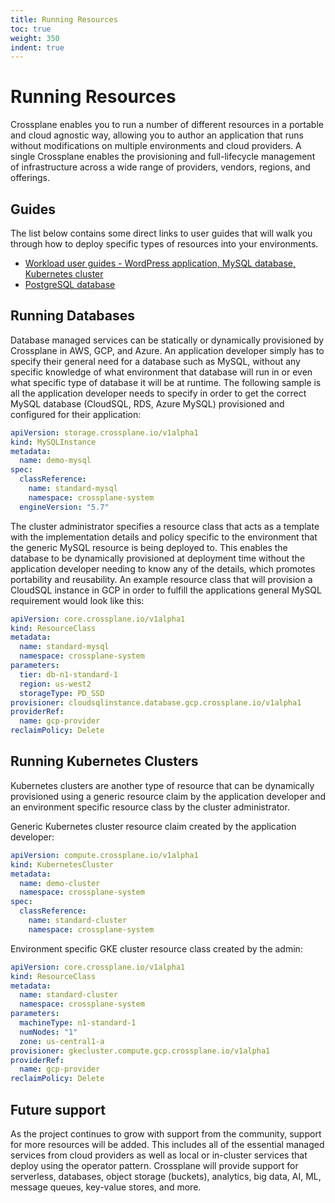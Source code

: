 ```yaml
---
title: Running Resources
toc: true
weight: 350
indent: true
---
```

# Running Resources

Crossplane enables you to run a number of different resources in a portable and cloud agnostic way, allowing you to author an application that runs without modifications on multiple environments and cloud providers.
A single Crossplane enables the provisioning and full-lifecycle management of infrastructure across a wide range of providers, vendors, regions, and offerings.

## Guides

The list below contains some direct links to user guides that will walk you through how to deploy specific types of resources into your environments.

* [Workload user guides - WordPress application, MySQL database, Kubernetes cluster](deploy.md#guides)
* [PostgreSQL database](postgresql.md)

## Running Databases

Database managed services can be statically or dynamically provisioned by Crossplane in AWS, GCP, and Azure.
An application developer simply has to specify their general need for a database such as MySQL, without any specific knowledge of what environment that database will run in or even what specific type of database it will be at runtime.
The following sample is all the application developer needs to specify in order to get the correct MySQL database (CloudSQL, RDS, Azure MySQL) provisioned and configured for their application:

```yaml
apiVersion: storage.crossplane.io/v1alpha1
kind: MySQLInstance
metadata:
  name: demo-mysql
spec:
  classReference:
    name: standard-mysql
    namespace: crossplane-system
  engineVersion: "5.7"
```

The cluster administrator specifies a resource class that acts as a template with the implementation details and policy specific to the environment that the generic MySQL resource is being deployed to.
This enables the database to be dynamically provisioned at deployment time without the application developer needing to know any of the details, which promotes portability and reusability.
An example resource class that will provision a CloudSQL instance in GCP in order to fulfill the applications general MySQL requirement would look like this:

```yaml
apiVersion: core.crossplane.io/v1alpha1
kind: ResourceClass
metadata:
  name: standard-mysql
  namespace: crossplane-system
parameters:
  tier: db-n1-standard-1
  region: us-west2
  storageType: PD_SSD
provisioner: cloudsqlinstance.database.gcp.crossplane.io/v1alpha1
providerRef:
  name: gcp-provider
reclaimPolicy: Delete
```

## Running Kubernetes Clusters

Kubernetes clusters are another type of resource that can be dynamically provisioned using a generic resource claim by the application developer and an environment specific resource class by the cluster administrator.

Generic Kubernetes cluster resource claim created by the application developer:

```yaml
apiVersion: compute.crossplane.io/v1alpha1
kind: KubernetesCluster
metadata:
  name: demo-cluster
  namespace: crossplane-system
spec:
  classReference:
    name: standard-cluster
    namespace: crossplane-system
```

Environment specific GKE cluster resource class created by the admin:

```yaml
apiVersion: core.crossplane.io/v1alpha1
kind: ResourceClass
metadata:
  name: standard-cluster
  namespace: crossplane-system
parameters:
  machineType: n1-standard-1
  numNodes: "1"
  zone: us-central1-a
provisioner: gkecluster.compute.gcp.crossplane.io/v1alpha1
providerRef:
  name: gcp-provider
reclaimPolicy: Delete
```

## Future support

As the project continues to grow with support from the community, support for more resources will be added.
This includes all of the essential managed services from cloud providers as well as local or in-cluster services that deploy using the operator pattern.
Crossplane will provide support for serverless, databases, object storage (buckets), analytics, big data, AI, ML, message queues, key-value stores, and more.